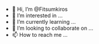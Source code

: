- 👋 Hi, I’m @Fitsumkiros
- 👀 I’m interested in ...
- 🌱 I’m currently learning ...
- 💞️ I’m looking to collaborate on ...
- 📫 How to reach me ...

<!---
Fitsumkiros/Fitsumkiros is a ✨ special ✨ repository because its `README.md` (this file) appears on your GitHub profile.
You can click the Preview link to take a look at your changes.
--->
